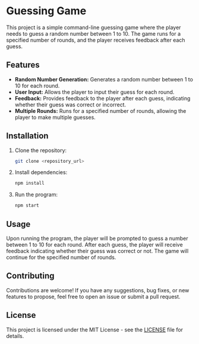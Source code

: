 
# Guessing Game

This project is a simple command-line guessing game where the player needs to guess a random number between 1 to 10. The game runs for a specified number of rounds, and the player receives feedback after each guess.

## Features

- **Random Number Generation:** Generates a random number between 1 to 10 for each round.
- **User Input:** Allows the player to input their guess for each round.
- **Feedback:** Provides feedback to the player after each guess, indicating whether their guess was correct or incorrect.
- **Multiple Rounds:** Runs for a specified number of rounds, allowing the player to make multiple guesses.

## Installation

1. Clone the repository:

   ```bash
   git clone <repository_url>
   ```

2. Install dependencies:

   ```bash
   npm install
   ```

3. Run the program:

   ```bash
   npm start
   ```

## Usage

Upon running the program, the player will be prompted to guess a number between 1 to 10 for each round. After each guess, the player will receive feedback indicating whether their guess was correct or not. The game will continue for the specified number of rounds.


## Contributing

Contributions are welcome! If you have any suggestions, bug fixes, or new features to propose, feel free to open an issue or submit a pull request.

## License

This project is licensed under the MIT License - see the [LICENSE](LICENSE) file for details.

